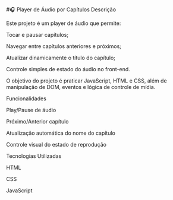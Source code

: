 #🎧 Player de Áudio por Capítulos
Descrição

Este projeto é um player de áudio que permite:

Tocar e pausar capítulos;

Navegar entre capítulos anteriores e próximos;

Atualizar dinamicamente o título do capítulo;

Controle simples de estado do áudio no front-end.

O objetivo do projeto é praticar JavaScript, HTML e CSS, além de manipulação de DOM, eventos e lógica de controle de mídia.

Funcionalidades

Play/Pause de áudio

Próximo/Anterior capítulo

Atualização automática do nome do capítulo

Controle visual do estado de reprodução

Tecnologias Utilizadas

HTML

CSS

JavaScript